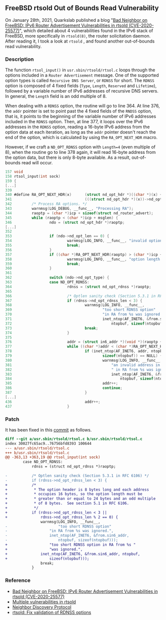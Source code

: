 ## FreeBSD rtsold Out of Bounds Read Vulnerability

On January 28th, 2021, Quarkslab published a blog "[Bad Neighbor on FreeBSD: IPv6 Router Advertisement Vulnerabilities in rtsold (CVE-2020-25577)](https://blog.quarkslab.com/bad-neighbor-on-freebsd-ipv6-router-advertisement-vulnerabilities-in-rtsold-cve-2020-25577.html)", which detailed about 4 vulnerabilities found in the IPv6 stack of FreeBSD, more specifically in `rtsold(8)`, the router solicitation daemon. After reading it, I took a look at `rtsold` , and found another out-of-bounds read vulnerability.

### Description

The function `rtsol_input()` in `usr.sbin/rtsold/rtsol.c` loops through the options included in a `Router Advertisement` message. One of the supported option types is called `Recursive DNS Server`, or `RDNSS` for short. The `RDNSS` option is composed of 4 fixed fields (`Type`, `Length`, `Reserved` and `Lifetime`), followed by a variable number of IPv6 addresses of recursive DNS servers. In general, the `Length` field is an odd multiple of 8.

When dealing with a `RDNSS` option, the routine will go to line 364. At line 376, the `addr` pointer is set to point past the 4 fixed fields of the `RNDSS` option, that is, it points to the beginning of the variable number of IPv6 addresses included in the `RDNSS` option. Then, at line 377, it loops over the IPv6 addresses in the `RDNSS` option, reading a 16-byte IPv6 address from the option data at each iteration, as long as the `addr` pointer doesn't reach the end of the option, which is calculated by using the `RA_OPT_NEXT_HDR` macro.

However, if we craft a `ND_OPT_RDNSS` option with `Length=4` (even multiple of 8), when the routine go to line 378 again, it will read 16-byte address from the option data, but there is only 8-byte available. As a result, out-of-bounds read will occur.

```c
157	void
158	rtsol_input(int sock)
159	{
[...]
339	
340	#define RA_OPT_NEXT_HDR(x)      (struct nd_opt_hdr *)((char *)(x) + \
341	                                (((struct nd_opt_hdr *)(x))->nd_opt_len * 8))
342	        /* Process RA options. */
343	        warnmsg(LOG_DEBUG, __func__, "Processing RA");
344	        raoptp = (char *)icp + sizeof(struct nd_router_advert);
345	        while (raoptp < (char *)icp + msglen) {
346	                ndo = (struct nd_opt_hdr *)raoptp;
[...]
352	
353	                if (ndo->nd_opt_len == 0) {
354	                        warnmsg(LOG_INFO, __func__, "invalid option length 0.");
355	                        break;
356	                }
357	                if ((char *)RA_OPT_NEXT_HDR(raoptp) > (char *)icp + msglen) {
358	                        warnmsg(LOG_INFO, __func__, "option length overflow.");
359	                        break;
360	                }
361	
362	                switch (ndo->nd_opt_type) {
363	                case ND_OPT_RDNSS:
364	                        rdnss = (struct nd_opt_rdnss *)raoptp;
365	
366	                        /* Optlen sanity check (Section 5.3.1 in RFC 6106) */
367	                        if (rdnss->nd_opt_rdnss_len < 3) {
368	                                warnmsg(LOG_INFO, __func__,
369	                                        "too short RDNSS option"
370	                                        "in RA from %s was ignored.",
371	                                        inet_ntop(AF_INET6, &from.sin6_addr,
372	                                            ntopbuf, sizeof(ntopbuf)));
373	                                break;
374	                        }
375	
376	                        addr = (struct in6_addr *)(void *)(raoptp + sizeof(*rdnss));
377	                        while ((char *)addr < (char *)RA_OPT_NEXT_HDR(raoptp)) {
378	                                if (inet_ntop(AF_INET6, addr, ntopbuf,
379	                                        sizeof(ntopbuf)) == NULL) {
380	                                        warnmsg(LOG_INFO, __func__,
381	                                            "an invalid address in RDNSS option"
382	                                            " in RA from %s was ignored.",
383	                                            inet_ntop(AF_INET6, &from.sin6_addr,
384	                                                ntopbuf, sizeof(ntopbuf)));
385	                                        addr++;
386	                                        continue;
387	                                }
[...]
436	                                addr++;
437	                        }
```

### Patch

It has been fixed in this [commit](https://cgit.freebsd.org/src/commit/?id=1af332a7d8f86b6fcc1f0f575fe5b06021b54f4c) as follows.

```diff
diff --git a/usr.sbin/rtsold/rtsol.c b/usr.sbin/rtsold/rtsol.c
index 30027fc65ac9..76756bfd8393 100644
--- a/usr.sbin/rtsold/rtsol.c
+++ b/usr.sbin/rtsold/rtsol.c
@@ -363,13 +363,19 @@ rtsol_input(int sock)
 		case ND_OPT_RDNSS:
 			rdnss = (struct nd_opt_rdnss *)raoptp;
 
-			/* Optlen sanity check (Section 5.3.1 in RFC 6106) */
-			if (rdnss->nd_opt_rdnss_len < 3) {
+			/*
+			 * The option header is 8 bytes long and each address
+			 * occupies 16 bytes, so the option length must be
+			 * greater than or equal to 24 bytes and an odd multiple
+			 * of 8 bytes.  See section 5.1 in RFC 6106.
+			 */
+			if (rdnss->nd_opt_rdnss_len < 3 ||
+			    rdnss->nd_opt_rdnss_len % 2 == 0) {
 				warnmsg(LOG_INFO, __func__,
-		    			"too short RDNSS option"
-					"in RA from %s was ignored.",
-					inet_ntop(AF_INET6, &from.sin6_addr,
-					    ntopbuf, sizeof(ntopbuf)));
+				    "too short RDNSS option in RA from %s "
+				    "was ignored.",
+				inet_ntop(AF_INET6, &from.sin6_addr, ntopbuf,
+				    sizeof(ntopbuf)));
 				break;
 			}
```

### Reference

+ [Bad Neighbor on FreeBSD: IPv6 Router Advertisement Vulnerabilities in rtsold (CVE-2020-25577)](https://blog.quarkslab.com/bad-neighbor-on-freebsd-ipv6-router-advertisement-vulnerabilities-in-rtsold-cve-2020-25577.html)
+ [Multiple vulnerabilities in rtsold](https://www.freebsd.org/security/advisories/FreeBSD-SA-20:32.rtsold.asc)
+ [Neighbor Discovery Protocol](https://en.wikipedia.org/wiki/Neighbor_Discovery_Protocol)
+ [rtsold: Fix validation of RDNSS options](https://cgit.freebsd.org/src/commit/?id=1af332a7d8f86b6fcc1f0f575fe5b06021b54f4c)